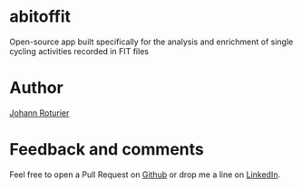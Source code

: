 # abitoffit

Open-source app built specifically for the analysis and enrichment of single cycling activities recorded in FIT files

# Author

[Johann Roturier](https://about.me/johannroturier)

# Feedback and comments

Feel free to open a Pull Request on [Github](https://github.com/J3R/abitoffit) or drop me a line on [LinkedIn](https://www.linkedin.com/in/johannroturier/).